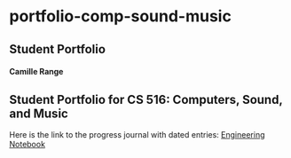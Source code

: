 # portfolio-comp-sound-music
## Student Portfolio
#### Camille Range
Student Portfolio for CS 516: Computers, Sound, and Music
---
Here is the link to the progress journal with dated entries:
[Engineering Notebook](notebook.md)
